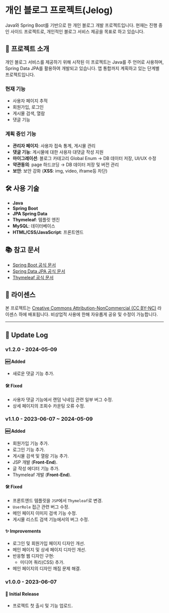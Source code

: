 # 개인 블로그 프로젝트(Jelog)

Java와 Spring Boot를 기반으로 한 개인 블로그 개발 프로젝트입니다. 현재는 진행 중인 사이드 프로젝트로, 개인적인 블로그 서비스 제공을 목표로 하고 있습니다.

## 🚀 프로젝트 소개

개인 블로그 서비스를 제공하기 위해 시작된 이 프로젝트는 Java를 주 언어로 사용하며, Spring Data JPA를 활용하여 개발되고 있습니다. 앱 통합까지 계획하고 있는 단계별 프로젝트입니다.

### 현재 기능
- 사용자 페이지 추적
- 회원가입, 로그인
- 게시물 검색, 열람
- 댓글 기능

### 계획 중인 기능
- **관리자 페이지**: 사용자 접속 통계, 게시물 관리
- **댓글 기능**: 게시물에 대한 사용자 대댓글 작성 지원
- **마이그레이션**: 블로그 카테고리 Global Enum → DB 데이터 저장, UI/UX 수정
- **약관동의**: page 하드코딩 → DB 데이터 저장 및 버전 관리
- **보안**: 보안 강화 (**XSS**: img, video, iframe등 차단)

## 🛠 사용 기술
- **Java**
- **Spring Boot**
- **JPA Spring Data**
- **Thymeleaf**: 템플릿 엔진
- **MySQL**: 데이터베이스
- **HTML/CSS/JavaScript**: 프론트엔드

## 📚 참고 문서
- [Spring Boot 공식 문서](https://docs.spring.io/spring-boot/docs/current/reference/html/)
- [Spring Data JPA 공식 문서](https://docs.spring.io/spring-data/jpa/docs/current/reference/html/)
- [Thymeleaf 공식 문서](https://www.thymeleaf.org/documentation.html)

## 📄 라이센스
본 프로젝트는 [Creative Commons Attribution-NonCommercial (CC BY-NC)](https://creativecommons.org/licenses/by-nc/4.0/) 라이센스 하에 배포됩니다. 비상업적 사용에 한해 자유롭게 공유 및 수정이 가능합니다.


---
## 🔄 Update Log

### v1.2.0 - 2024-05-09
#### 🆕 Added
- 새로운 댓글 기능 추가.

#### 🛠️ Fixed
- 사용자 댓글 기능에서 랜덤 닉네임 관련 일부 버그 수정.
- 상세 페이지의 조회수 카운팅 오류 수정.

### v1.1.0 - 2023-06-07 ~ 2024-05-09
#### 🆕 Added
- 회원가입 기능 추가.
- 로그인 기능 추가.
- 게시물 검색 및 열람 기능 추가.
- JSP 개발 (**Front-End**).
- 글 작성 에디터 기능 추가.
- Thymeleaf 개발 (**Front-End**).

#### 🛠️ Fixed
- 프론트엔드 템플릿을 `JSP`에서 `Thymeleaf`로 변경.
- `UserRole` 접근 관련 버그 수정.
- 메인 페이지 이미지 검색 기능 수정.
- 게시물 리스트 검색 기능에서의 버그 수정.

#### ✨ Improvements
- 로그인 및 회원가입 페이지 디자인 개선.
- 메인 페이지 및 상세 페이지 디자인 개선.
- 반응형 웹 디자인 구현:
    - 미디어 쿼리(CSS) 추가.
- 메인 페이지의 디자인 깨짐 문제 해결.

### v1.0.0 - 2023-06-07
#### 🎉 Initial Release
- 프로젝트 첫 출시 및 기능 업로드.
